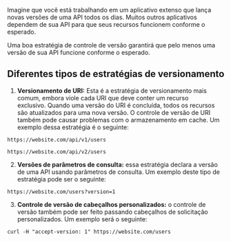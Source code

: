 Imagine que você está trabalhando em um aplicativo extenso que lança novas versões de uma API todos os dias. Muitos outros aplicativos dependem de sua API para que seus recursos funcionem conforme o esperado.

Uma boa estratégia de controle de versão garantirá que pelo menos uma versão de sua API funcione conforme o esperado.

## Diferentes tipos de estratégias de versionamento

1.  **Versionamento de URI:** Esta é a estratégia de versionamento mais comum, embora viole cada URI que deve conter um recurso exclusivo. Quando uma versão do URI é concluída, todos os recursos são atualizados para uma nova versão. O controle de versão de URI também pode causar problemas com o armazenamento em cache. Um exemplo dessa estratégia é o seguinte:

````
https://website.com/api/v1/users

https://website.com/api/v2/users
````

2.  **Versões de parâmetros de consulta:** essa estratégia declara a versão de uma API usando parâmetros de consulta. Um exemplo deste tipo de estratégia pode ser o seguinte:

``https://website.com/users?version=1``

3. **Controle de versão de cabeçalhos personalizados:** o controle de versão também pode ser feito passando cabeçalhos de solicitação personalizados. Um exemplo será o seguinte:

``curl -H "accept-version: 1" https://website.com/users ``
